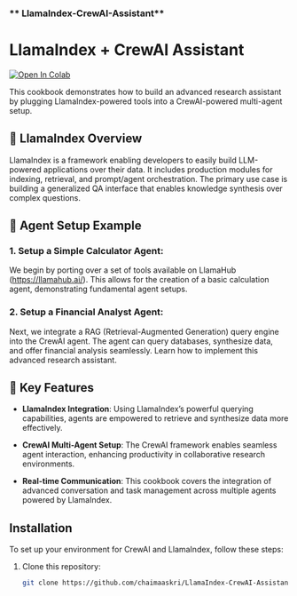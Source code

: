 
### ** LlamaIndex-CrewAI-Assistant**  


# LlamaIndex + CrewAI Assistant

<a href="https://colab.research.google.com/github/run-llama/llama_index/blob/main/docs/docs/examples/cookbooks/crewai_llamaindex.ipynb" target="_parent"><img src="https://colab.research.google.com/assets/colab-badge.svg" alt="Open In Colab"/></a>

This cookbook demonstrates how to build an advanced research assistant by plugging LlamaIndex-powered tools into a CrewAI-powered multi-agent setup.

## 🌟 LlamaIndex Overview  
LlamaIndex is a framework enabling developers to easily build LLM-powered applications over their data. It includes production modules for indexing, retrieval, and prompt/agent orchestration. The primary use case is building a generalized QA interface that enables knowledge synthesis over complex questions.

## 🌟 Agent Setup Example  

### 1. **Setup a Simple Calculator Agent:**  
We begin by porting over a set of tools available on LlamaHub (https://llamahub.ai/). This allows for the creation of a basic calculation agent, demonstrating fundamental agent setups.

### 2. **Setup a Financial Analyst Agent:**  
Next, we integrate a RAG (Retrieval-Augmented Generation) query engine into the CrewAI agent. The agent can query databases, synthesize data, and offer financial analysis seamlessly. Learn how to implement this advanced research assistant.

## 🌟 Key Features  

- **LlamaIndex Integration**: Using LlamaIndex’s powerful querying capabilities, agents are empowered to retrieve and synthesize data more effectively.
  
- **CrewAI Multi-Agent Setup**: The CrewAI framework enables seamless agent interaction, enhancing productivity in collaborative research environments.

- **Real-time Communication**: This cookbook covers the integration of advanced conversation and task management across multiple agents powered by LlamaIndex.

## Installation  

To set up your environment for CrewAI and LlamaIndex, follow these steps:

1. Clone this repository:  
   ```bash
   git clone https://github.com/chaimaaskri/LlamaIndex-CrewAI-Assistant.git  
